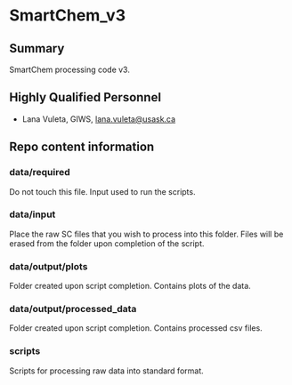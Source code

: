 # SmartChem_v3

## Summary

SmartChem processing code v3.

## Highly Qualified Personnel

- Lana Vuleta, GIWS, lana.vuleta@usask.ca

## Repo content information

### data/required

Do not touch this file. Input used to run the scripts.

### data/input

Place the raw SC files that you wish to process into this folder. Files will be erased from the folder upon completion of the script.

### data/output/plots

Folder created upon script completion. Contains plots of the data.

### data/output/processed_data

Folder created upon script completion. Contains processed csv files.

### scripts

Scripts for processing raw data into standard format.

